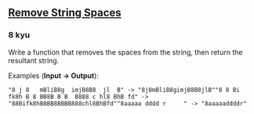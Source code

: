 <h2><a href=https://www.codewars.com/kata/57eae20f5500ad98e50002c5/train/javascript/68c47b9e1ba6def652b8eba8 target="_blank">Remove String Spaces</a></h2><h3>8 kyu</h3><p>Write a function that removes the spaces from the string, then return the resultant string.</p><p>Examples (<strong>Input -&gt; Output</strong>):</p><pre><code>"8 j 8   mBliB8g  imjB8B8  jl  B" -&gt; "8j8mBliB8gimjB8B8jlB""8 8 Bi fk8h B 8 BB8B B B  B888 c hl8 BhB fd" -&gt; "88Bifk8hB8BB8BBBB888chl8BhBfd""8aaaaa dddd r     " -&gt; "8aaaaaddddr"</code></pre>